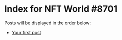 # Index for NFT World #8701
Posts will be displayed in the order below:

- [Your first post](./001-first.md)

